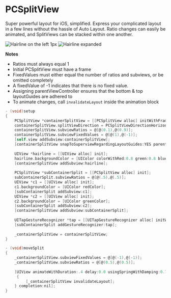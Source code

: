 # PCSplitView
Super powerful layout for iOS, simplified. Express your complicated layout in a few lines without the hassle of Auto Layout.
Ratio changes can easily be animated, and SplitViews can be stacked within one another.

![Hairline on the left 1px](https://cloud.githubusercontent.com/assets/948693/9575253/68fe4896-4fce-11e5-8e3d-df907a45865e.png)
![Hairline expanded](https://cloud.githubusercontent.com/assets/948693/9575252/68faa592-4fce-11e5-8400-12cb4184b2d9.png)

**Notes**
- Ratios must always equal 1
- Initial PCSplitView must have a frame
- FixedValues must either equal the number of ratios and subviews, or be omitted completely
- A fixedValue of -1 indicates that there is no fixed value.
- Assigning parentViewController ensures that the bottom & top layoutGuides are adhered to
- To animate changes, call `invalidateLayout` inside the animation block

```objective-c
- (void)setup
{
    PCSplitView *containerSplitView = [[PCSplitView alloc] initWithFrame:self.view.bounds];
    containerSplitView.splitViewDirection = PCSplitViewDirectionHorizontal;
    containerSplitView.subviewRatios = @[@(0.1),@(0.9)];
    containerSplitView.subviewFixedValues = @[@(1),@(-1)];
    [self.view addSubview:containerSplitView];
    [containerSplitView snapToSuperviewRegardingLayoutGuides:YES parentViewController:self];
    
    UIView *hairline = [[UIView alloc] init];
    hairline.backgroundColor = [UIColor colorWithRed:0.8 green:0.8 blue:0.8 alpha:1.0];
    [containerSplitView addSubview:hairline];
    
    PCSplitView *subContainerSplit = [[PCSplitView alloc] init];
    subContainerSplit.subviewRatios = @[@(.5),@(.5)];
    UIView *c1 = [[UIView alloc] init];
    c1.backgroundColor = [UIColor redColor];
    [subContainerSplit addSubview:c1];
    UIView *c2 = [[UIView alloc] init];
    c2.backgroundColor = [UIColor greenColor];
    [subContainerSplit addSubview:c2];
    [containerSplitView addSubview:subContainerSplit];
    
    UITapGestureRecognizer *tap = [[UITapGestureRecognizer alloc] initWithTarget:self action:@selector(moveSplit)];
    [subContainerSplit addGestureRecognizer:tap];
    
    _containerSplitView = containerSplitView;
}

- (void)moveSplit
{
    _containerSplitView.subviewFixedValues = @[@(-1),@(-1)];
    _containerSplitView.subviewRatios = @[@(0.5),@(0.5)];
    
    [UIView animateWithDuration:.4 delay:0.0 usingSpringWithDamping:0.7 initialSpringVelocity:1.0 options:0 animations:^
     {
         [_containerSplitView invalidateLayout];
    } completion:nil];
}
